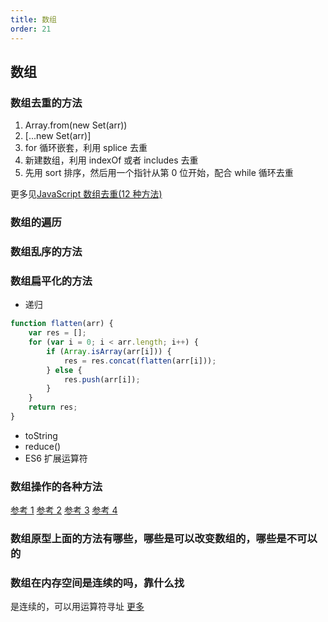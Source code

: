 ```yaml
---
title: 数组
order: 21
---
```


## 数组

### 数组去重的方法

1. Array.from(new Set(arr))
2. [...new Set(arr)]
3. for 循环嵌套，利用 splice 去重
4. 新建数组，利用 indexOf 或者 includes 去重
5. 先用 sort 排序，然后用一个指针从第 0 位开始，配合 while 循环去重

更多见[JavaScript 数组去重(12 种方法)](https://segmentfault.com/a/1190000016418021)

### 数组的遍历

### 数组乱序的方法

### 数组扁平化的方法

-   递归

```js
function flatten(arr) {
    var res = [];
    for (var i = 0; i < arr.length; i++) {
        if (Array.isArray(arr[i])) {
            res = res.concat(flatten(arr[i]));
        } else {
            res.push(arr[i]);
        }
    }
    return res;
}
```

-   toString
-   reduce()
-   ES6 扩展运算符

### 数组操作的各种方法

[参考 1](https://juejin.cn/post/6844903652381949965)
[参考 2](https://juejin.cn/post/6844903814030426125)
[参考 3](https://juejin.cn/post/6844903847098318861)
[参考 4](https://juejin.cn/post/6844904099595419655)

### 数组原型上面的方法有哪些，哪些是可以改变数组的，哪些是不可以的

### 数组在内存空间是连续的吗，靠什么找

是连续的，可以用运算符寻址 [更多](https://zhuanlan.zhihu.com/p/371236424)
